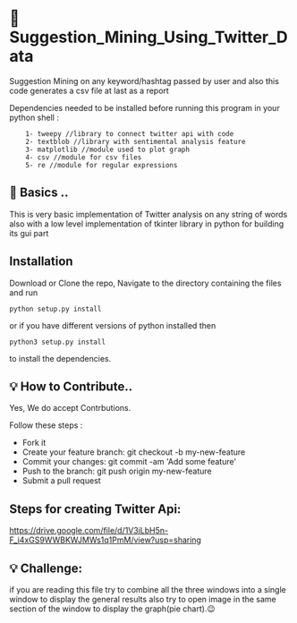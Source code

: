 # :memo: Suggestion_Mining_Using_Twitter_Data
Suggestion Mining on any keyword/hashtag passed by user and also this code generates a csv file at last as a report

Dependencies needed to be installed before running this program in your
python shell :

        1- tweepy //library to connect twitter api with code
        2- textblob //library with sentimental analysis feature
        3- matplotlib //module used to plot graph
        4- csv //module for csv files
        5- re //module for regular expressions

## :rainbow: Basics ..

This is very basic implementation of Twitter analysis on any string of words also with a low level implementation of tkinter library in python for building its gui part

## Installation

Download or Clone the repo, Navigate to the directory containing the files and run
```
python setup.py install
```
or if you have different versions of python installed then
``` 
python3 setup.py install 
```
to install the dependencies.

## :bulb: How to Contribute..
Yes, We do accept Contrbutions. 

Follow these steps :
- Fork it
- Create your feature branch: git checkout -b my-new-feature
- Commit your changes: git commit -am 'Add some feature'
- Push to the branch: git push origin my-new-feature
- Submit a pull request

## Steps for creating Twitter Api:

https://drive.google.com/file/d/1V3iLbH5n-F_i4xGS9WWBKWJMWs1q1PmM/view?usp=sharing

## :bulb: Challenge: 
if you are reading this file try to combine all the three windows into a single window to display the general results also try to open image in the same section of the window to display the graph(pie chart).😉
